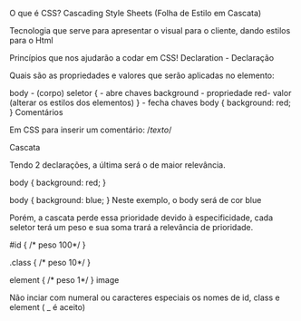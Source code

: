 O que é CSS?
Cascading Style Sheets (Folha de Estilo em Cascata)

Tecnologia que serve para apresentar o visual para o cliente, dando estilos para o Html

Princípios que nos ajudarão a codar em CSS!
Declaration - Declaração

Quais são as propriedades e valores que serão aplicadas no elemento:

 body - (corpo) seletor
 { - abre chaves
 background - propriedade
 red- valor (alterar os estilos dos elementos)
 } - fecha chaves
body {
    background: red;
}
Comentários

Em CSS para inserir um comentário: /*texto*/

Cascata

Tendo 2 declarações, a última será o de maior relevância.

body {
    background: red;
}

body {
    background: blue;
}
Neste exemplo, o body será de cor blue

Porém, a cascata perde essa prioridade devido à especificidade, cada seletor terá um peso e sua soma trará a relevância de prioridade.

#id {
    /* peso 100*/
}

.class {
    /* peso 10*/
}

element {
    /* peso 1*/
}
image

Não inciar com numeral ou caracteres especiais os nomes de id, class e element ( _ é aceito)